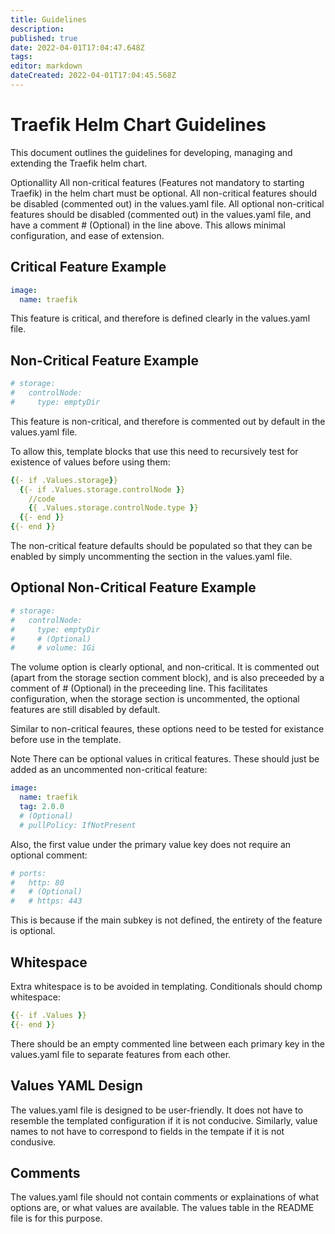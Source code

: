 ```yaml
---
title: Guidelines
description: 
published: true
date: 2022-04-01T17:04:47.648Z
tags: 
editor: markdown
dateCreated: 2022-04-01T17:04:45.568Z
---
```


# Traefik Helm Chart Guidelines

This document outlines the guidelines for developing, managing and extending the Traefik helm chart.

Optionallity
All non-critical features (Features not mandatory to starting Traefik) in the helm chart must be optional. All non-critical features should be disabled (commented out) in the values.yaml file. All optional non-critical features should be disabled (commented out) in the values.yaml file, and have a comment # (Optional) in the line above. This allows minimal configuration, and ease of extension.

## Critical Feature Example

```yaml
image:
  name: traefik
```

This feature is critical, and therefore is defined clearly in the values.yaml file.

## Non-Critical Feature Example

```yaml
# storage:
#   controlNode:
#     type: emptyDir
```

This feature is non-critical, and therefore is commented out by default in the values.yaml file.

To allow this, template blocks that use this need to recursively test for existence of values before using them:

```yaml
{{- if .Values.storage}}
  {{- if .Values.storage.controlNode }}
    //code
    {{ .Values.storage.controlNode.type }}
  {{- end }}
{{- end }}
```

The non-critical feature defaults should be populated so that they can be enabled by simply uncommenting the section in the values.yaml file.

## Optional Non-Critical Feature Example

```yaml
# storage:
#   controlNode:
#     type: emptyDir
#     # (Optional)
#     # volume: 1Gi
```

The volume option is clearly optional, and non-critical. It is commented out (apart from the storage section comment block), and is also preceeded by a comment of # (Optional) in the preceeding line. This facilitates configuration, when the storage section is uncommented, the optional features are still disabled by default.

Similar to non-critical feaures, these options need to be tested for existance before use in the template.

Note
There can be optional values in critical features. These should just be added as an uncommented non-critical feature:

```yaml
image:
  name: traefik
  tag: 2.0.0
  # (Optional)
  # pullPolicy: IfNotPresent
```

Also, the first value under the primary value key does not require an optional comment:

```yaml
# ports:
#   http: 80
#   # (Optional)
#   # https: 443
```

This is because if the main subkey is not defined, the entirety of the feature is optional.

## Whitespace

Extra whitespace is to be avoided in templating. Conditionals should chomp whitespace:

```yaml
{{- if .Values }}
{{- end }}
```

There should be an empty commented line between each primary key in the values.yaml file to separate features from each other.

## Values YAML Design

The values.yaml file is designed to be user-friendly. It does not have to resemble the templated configuration if it is not conducive. Similarly, value names to not have to correspond to fields in the tempate if it is not condusive.

## Comments

The values.yaml file should not contain comments or explainations of what options are, or what values are available. The values table in the README file is for this purpose.
